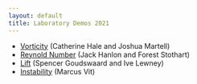 ```yaml
---
layout: default
title: Laboratory Demos 2021
---
```


  - [Vorticity](./HaleMartell-Vorticity) (Catherine Hale and Joshua Martell)
  - [Reynold Number](./HanlonStothart-ReynoldsNumber)  (Jack Hanlon and Forest Stothart)
  - [Lift](./GoudswaardLewney-Lift) (Spencer Goudswaard and Ive Lewney)
  - [Instability](./Vit-Instability) (Marcus Vit)

